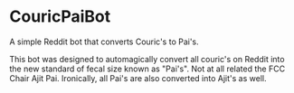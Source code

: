 # CouricPaiBot
A simple Reddit bot that converts Couric's to Pai's.


This bot was designed to automagically convert all couric's on Reddit into the new standard of fecal size known as "Pai's". Not at all related the FCC Chair Ajit Pai. Ironically, all Pai's are also converted into Ajit's as well.
